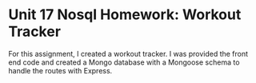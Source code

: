 # Unit 17 Nosql Homework: Workout Tracker

For this assignment, I created a workout tracker. I was provided the front end code and created a Mongo database with a Mongoose schema to handle the routes with Express.
